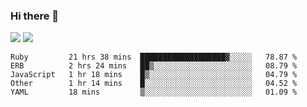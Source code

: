 ### Hi there 👋

<!--
**sasharevzin/sasharevzin** is a ✨ _special_ ✨ repository because its `README.md` (this file) appears on your GitHub profile.

Here are some ideas to get you started:

- 🔭 I’m currently working on ...
- 🌱 I’m currently learning ...
- 👯 I’m looking to collaborate on ...
- 🤔 I’m looking for help with ...
- 💬 Ask me about ...
- 📫 How to reach me: ...
- 😄 Pronouns: ...
- ⚡ Fun fact: ...
-->

![](https://yusufozturk.vercel.app/api?username=sasharevzin&hide_title=true&include_all_commits=true&count_private=true&show_icons=true) ![](https://yusufozturk.vercel.app/api/top-langs/?username=sasharevzin&layout=compact&langs_count=10&hide=apacheconf,coffeescript)

<!--START_SECTION:waka-->
```text
Ruby         21 hrs 38 mins  ███████████████████▓░░░░░   78.87 % 
ERB          2 hrs 24 mins   ██▒░░░░░░░░░░░░░░░░░░░░░░   08.79 % 
JavaScript   1 hr 18 mins    █▒░░░░░░░░░░░░░░░░░░░░░░░   04.79 % 
Other        1 hr 14 mins    █░░░░░░░░░░░░░░░░░░░░░░░░   04.52 % 
YAML         18 mins         ▒░░░░░░░░░░░░░░░░░░░░░░░░   01.09 % 
```
<!--END_SECTION:waka-->
